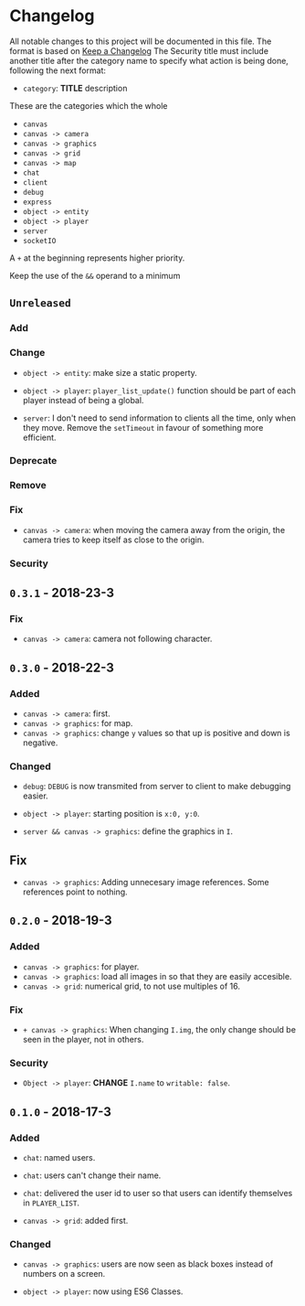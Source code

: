 # Changelog
All notable changes to this project will be documented in this file.
The format is based on [Keep a Changelog](http://keepachangelog.com/en/1.0.0/)
The Security title must include another title after the category name to specify what action is being done, following the next format:

- `category`: **TITLE** description

These are the categories which the whole 
- `canvas`
- `canvas -> camera`
- `canvas -> graphics`
- `canvas -> grid`
- `canvas -> map`
- `chat`
- `client`
- `debug`
- `express`
- `object -> entity`
- `object -> player`
- `server`
- `socketIO`

A `+` at the beginning represents higher priority.

Keep the use of the `&&` operand to a minimum

## `Unreleased`
### Add

### Change
- `object -> entity`: make size a static property.
- `object -> player`: `player_list_update()` function should be part of each player instead of being a global.

- `server`: I don't need to send information to clients all the time, only when they move. Remove the `setTimeout` in favour of something more efficient.

### Deprecate

### Remove

### Fix
- `canvas -> camera`: when moving the camera away from the origin, the camera tries to keep itself as close to the origin.

### Security



## `0.3.1` - 2018-23-3
### Fix
- `canvas -> camera`: camera not following character.



## `0.3.0` - 2018-22-3
### Added
- `canvas -> camera`: first.
- `canvas -> graphics`: for map.
- `canvas -> graphics`: change `y` values so that up is positive and down is negative.

### Changed
- `debug`: `DEBUG` is now transmited from server to client to make debugging easier.

- `object -> player`: starting position is `x:0, y:0`.

- `server && canvas -> graphics`: define the graphics in `I`.

## Fix
- `canvas -> graphics`: Adding unnecesary image references. Some references point to nothing.



## `0.2.0` - 2018-19-3
### Added
- `canvas -> graphics`: for player.
- `canvas -> graphics`: load all images in so that they are easily accesible.
- `canvas -> grid`: numerical grid, to not use multiples of 16.

### Fix
- `+ canvas -> graphics`: When changing `I.img`, the only change should be seen in the player, not in others.

### Security
- `Object -> player`: **CHANGE** `I.name` to `writable: false`.



## `0.1.0` - 2018-17-3
### Added
- `chat`: named users.
- `chat`: users can't change their name.
- `chat`: delivered the user id to user so that users can identify themselves in `PLAYER_LIST`.

- `canvas -> grid`: added first.

### Changed
- `canvas -> graphics`: users are now seen as black boxes instead of numbers on a screen.

- `object -> player`: now using ES6 Classes.